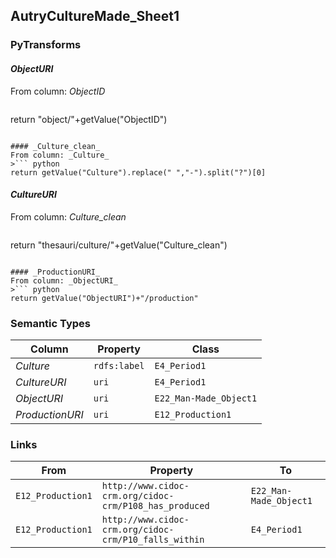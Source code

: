 ## AutryCultureMade_Sheet1

### PyTransforms
#### _ObjectURI_
From column: _ObjectID_
>``` python
return "object/"+getValue("ObjectID")
```

#### _Culture_clean_
From column: _Culture_
>``` python
return getValue("Culture").replace(" ","-").split("?")[0]
```

#### _CultureURI_
From column: _Culture_clean_
>``` python
return "thesauri/culture/"+getValue("Culture_clean")
```

#### _ProductionURI_
From column: _ObjectURI_
>``` python
return getValue("ObjectURI")+"/production"
```


### Semantic Types
| Column | Property | Class |
|  ----- | -------- | ----- |
| _Culture_ | `rdfs:label` | `E4_Period1`|
| _CultureURI_ | `uri` | `E4_Period1`|
| _ObjectURI_ | `uri` | `E22_Man-Made_Object1`|
| _ProductionURI_ | `uri` | `E12_Production1`|


### Links
| From | Property | To |
|  --- | -------- | ---|
| `E12_Production1` | `http://www.cidoc-crm.org/cidoc-crm/P108_has_produced` | `E22_Man-Made_Object1`|
| `E12_Production1` | `http://www.cidoc-crm.org/cidoc-crm/P10_falls_within` | `E4_Period1`|
